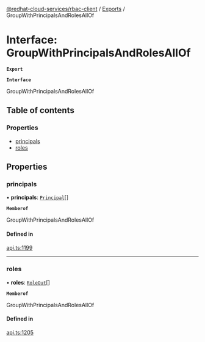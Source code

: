 [@redhat-cloud-services/rbac-client](../README.md) / [Exports](../modules.md) / GroupWithPrincipalsAndRolesAllOf

# Interface: GroupWithPrincipalsAndRolesAllOf

**`Export`**

**`Interface`**

GroupWithPrincipalsAndRolesAllOf

## Table of contents

### Properties

- [principals](GroupWithPrincipalsAndRolesAllOf.md#principals)
- [roles](GroupWithPrincipalsAndRolesAllOf.md#roles)

## Properties

### principals

• **principals**: [`Principal`](Principal.md)[]

**`Memberof`**

GroupWithPrincipalsAndRolesAllOf

#### Defined in

[api.ts:1199](https://github.com/RedHatInsights/javascript-clients/blob/master/packages/rbac/api.ts#L1199)

___

### roles

• **roles**: [`RoleOut`](RoleOut.md)[]

**`Memberof`**

GroupWithPrincipalsAndRolesAllOf

#### Defined in

[api.ts:1205](https://github.com/RedHatInsights/javascript-clients/blob/master/packages/rbac/api.ts#L1205)
